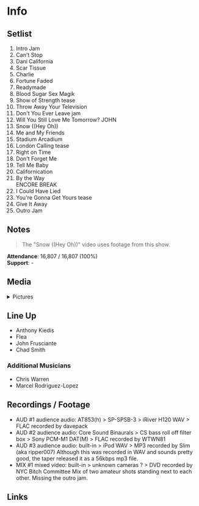 # Info

## Setlist

1. Intro Jam
2. Can't Stop
3. Dani California
4. Scar Tissue
5. Charlie
6. Fortune Faded
7. Readymade
8. Blood Sugar Sex Magik
9. Show of Strength tease
10. Throw Away Your Television
11. Don't You Ever Leave jam
12. Will You Still Love Me Tomorrow? JOHN
13. Snow ((Hey Oh))
14. Me and My Friends
15. Stadium Arcadium
16. London Calling tease
17. Right on Time
18. Don't Forget Me
19. Tell Me Baby
20. Californication
21. By the Way
<br> ENCORE BREAK
22. I Could Have Lied
23. You're Gonna Get Yours tease
24. Give It Away
25. Outro Jam

## Notes

> The "Snow ((Hey Oh))" video uses footage from this show.

**Attendance**: 16,807 / 16,807 (100%)
<br>
**Support**: -

## Media 

<details>
  <summary>Pictures</summary>
  <!--<img alt="Setlist" title="Setlist" src="_.jpg" height="200" />
  <img alt="Flyer" title="Flyer" src="_.jpg" height="200" />
  <img alt="Clipper" title="Clipper" src="_.jpg" height="200" />
  <img alt="Ticket" title="Ticket" src="_.jpg" height="200" />
  -->
</details>

## Line Up

* Anthony Kiedis
* Flea
* John Frusciante
* Chad Smith

### Additional Musicians

* Chris Warren  
* Marcel Rodriguez-Lopez

## Recordings / Footage

* AUD #1 audience audio: AT853(h) > SP-SPSB-3 > iRiver H120 WAV > FLAC recorded by davepack  
* AUD #2 audience audio: Core Sound Binaurals > CS bass roll off filter box > Sony PCM-M1 DAT(M) > FLAC recorded by WTWN81  
* AUD #3 audience audio: built-in > iPod WAV > MP3 recorded by Slim (aka ripper007) Although this was recorded in WAV and sounds pretty good, the taper released it as a 56kbps mp3 file.  
* MIX #1 mixed video: built-in > unknown cameras ? > DVD recorded by NYC Bitch Committee Mix of two amateur shots standing next to each other. Missing the outro jam.

## Links

